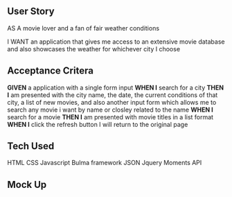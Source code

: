
## User Story

AS A movie lover and a fan of fair weather conditions

I WANT an application that gives me access to an extensive movie database and also showcases the weather for whichever city I choose


## Acceptance Critera

<b>GIVEN</b> a application with a single form input
<b>WHEN I</b> search for a city 
<b>THEN I</b> am presented with the city name, the date, the current conditions of that city, a list of new movies, and also another input form which allows me to search any movie i want by name or closley related to the name
<b>WHEN I</b> search for a movie
<b>THEN I</b> am presented with movie titles in a list format
<b>WHEN I</b> click the refresh button I will return to the original page

## Tech Used
HTML
CSS
Javascript
Bulma framework
JSON
Jquery
Moments
API

## Mock Up



